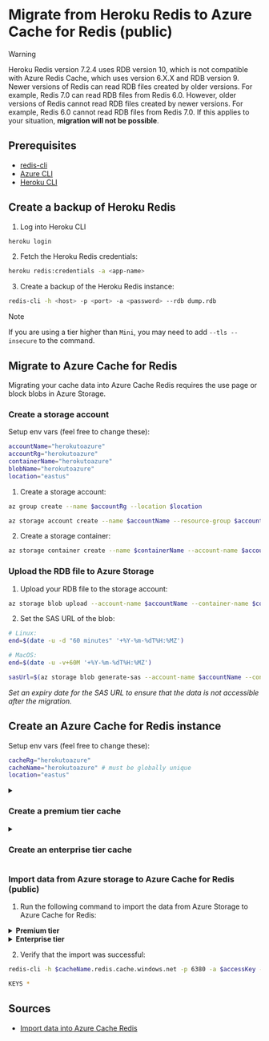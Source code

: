 # Migrate from Heroku Redis to Azure Cache for Redis (public)

> [!WARNING]
> Heroku Redis version 7.2.4 uses RDB version 10, which is not compatible with Azure Redis Cache, which uses version 6.X.X and RDB version 9. Newer versions of Redis can read RDB files created by older versions. For example, Redis 7.0 can read RDB files from Redis 6.0. However, older versions of Redis cannot read RDB files created by newer versions. For example, Redis 6.0 cannot read RDB files from Redis 7.0. If this applies to your situation, **migration will not be possible**.

## Prerequisites

- [redis-cli](https://redis.io/docs/latest/operate/oss_and_stack/install/install-redis/)
- [Azure CLI](https://docs.microsoft.com/en-us/cli/azure/install-azure-cli)
- [Heroku CLI](https://devcenter.heroku.com/articles/heroku-cli)

## Create a backup of Heroku Redis

1. Log into Heroku CLI

```bash
heroku login
```

2. Fetch the Heroku Redis credentials:

```bash
heroku redis:credentials -a <app-name>
```

3. Create a backup of the Heroku Redis instance:

```bash
redis-cli -h <host> -p <port> -a <password> --rdb dump.rdb
```

> [!NOTE]
> If you are using a tier higher than `Mini`, you may need to add `--tls --insecure` to the command.

## Migrate to Azure Cache for Redis

Migrating your cache data into Azure Cache Redis requires the use page or block blobs in Azure Storage.

### Create a storage account

Setup env vars (feel free to change these):

```bash
accountName="herokutoazure"
accountRg="herokutoazure"
containerName="herokutoazure"
blobName="herokutoazure"
location="eastus"
```

1. Create a storage account:

```bash
az group create --name $accountRg --location $location
```

```bash
az storage account create --name $accountName --resource-group $accountRg --location $location --sku Standard_LRS
```

2. Create a storage container:

```bash
az storage container create --name $containerName --account-name $accountName --fail-on-exist
```

### Upload the RDB file to Azure Storage

1. Upload your RDB file to the storage account:

```bash
az storage blob upload --account-name $accountName --container-name $containerName --name $blobName --file dump.rdb
```

2. Set the SAS URL of the blob:

```bash
# Linux:
end=$(date -u -d "60 minutes" '+%Y-%m-%dT%H:%MZ')

# MacOS:
end=$(date -u -v+60M '+%Y-%m-%dT%H:%MZ')
```

```bash
sasUrl=$(az storage blob generate-sas --account-name $accountName --container-name $containerName --name $blobName --permissions r --expiry $end --full-uri --output tsv)
```

_Set an expiry date for the SAS URL to ensure that the data is not accessible after the migration._

## Create an Azure Cache for Redis instance

Setup env vars (feel free to change these):

```bash
cacheRg="herokutoazure"
cacheName="herokutoazure" # must be globally unique
location="eastus"
```

<details>
<summary><h3>Create a premium tier cache</h3></summary>

1. Create the cache:

```bash
az group create --name $cacheRg --location $location
```

```bash
az redis create --name $cacheName --resource-group $cacheRg --location $location --sku Premium --vm-size p1
```

For more configuration options, click [here](https://learn.microsoft.com/en-us/cli/azure/redis?view=azure-cli-latest#az-redis-create).

2. Fetch the access key of the cache:

```bash
accessKey=$(az redis list-keys --name $cacheName --resource-group $cacheRg --query primaryKey -o tsv)
```

</details>

<details>
<summary><h3>Create an enterprise tier cache</h3></summary>

1. Create the cache:

```bash
az group create --name $cacheRg --location $location
```

```bash
az redisenterprise create --name $cacheName --resource-group $cacheRg --location $location --sku "Enterprise_E1"
```

For more configuration options, click [here](https://learn.microsoft.com/en-us/cli/azure/redisenterprise?view=azure-cli-latest#az-redisenterprise-create).

2. Fetch the access key of the cache:

```bash
accessKey=$(az redisenterprise database list-keys --cluster-name $cacheName --resource-group $cacheRg --query primaryKey -o tsv)
```

</details>

### Import data from Azure storage to Azure Cache for Redis (public)

1. Run the following command to import the data from Azure Storage to Azure Cache for Redis:

<details>
<summary><b>Premium tier</b></summary>

```bash
az redis import --name $cacheName --resource-group $cacheRg --files $sasUrl
```

</details>

<details>
<summary><b>Enterprise tier</b></summary>

```bash
az redisenterprise database import --cluster-name $cacheName --resource-group $cacheRg --sas-uris $sasUrl
```

</details>

2. Verify that the import was successful:

```bash
redis-cli -h $cacheName.redis.cache.windows.net -p 6380 -a $accessKey --rdb dump.rdb
```

```bash
KEYS *
```

## Sources

- [Import data into Azure Cache Redis](https://learn.microsoft.com/en-us/azure/azure-cache-for-redis/cache-how-to-import-export-data)
